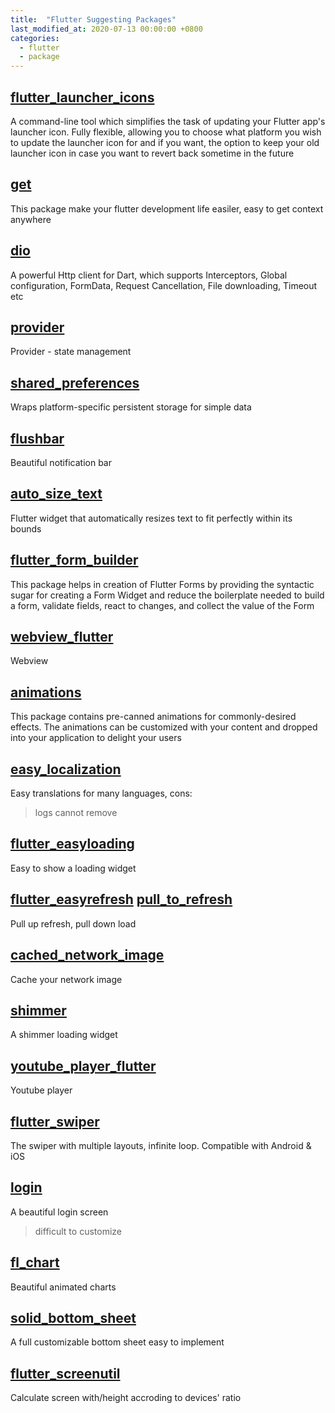 ```yaml
---
title:  "Flutter Suggesting Packages"
last_modified_at: 2020-07-13 00:00:00 +0800
categories:
  - flutter
  - package
---
```


## [flutter_launcher_icons](https://pub.dev/packages/flutter_launcher_icons)

A command-line tool which simplifies the task of updating your Flutter app's launcher icon. Fully flexible, allowing you to choose what platform you wish to update the launcher icon for and if you want, the option to keep your old launcher icon in case you want to revert back sometime in the future

## [get](https://pub.dev/packages/get)

This package make your flutter development life easiler, easy to get context anywhere

## [dio](https://pub.dev/packages/dio)

A powerful Http client for Dart, which supports Interceptors, Global configuration, FormData, Request Cancellation, File downloading, Timeout etc

## [provider](https://pub.dev/packages/provider)

Provider - state management

## [shared_preferences](https://pub.dev/packages/shared_preferences)

Wraps platform-specific persistent storage for simple data

## [flushbar](https://pub.dev/packages/flushbar)

Beautiful notification bar

## [auto_size_text](https://pub.dev/packages/auto_size_text)

Flutter widget that automatically resizes text to fit perfectly within its bounds

## [flutter_form_builder](https://pub.dev/packages/flutter_form_builder)

This package helps in creation of Flutter Forms by providing the syntactic sugar for creating a Form Widget and reduce the boilerplate needed to build a form, validate fields, react to changes, and collect the value of the Form

## [webview_flutter](https://pub.dev/packages/webview_flutter)

Webview

## [animations](https://pub.dev/packages/animations)

This package contains pre-canned animations for commonly-desired effects. The animations can be customized with your content and dropped into your application to delight your users

## [easy_localization](https://pub.dev/packages/easy_localization)

Easy translations for many languages,
cons:

> logs cannot remove

## [flutter_easyloading](https://pub.dev/packages/flutter_easyloading)

Easy to show a loading widget

## [flutter_easyrefresh](https://pub.dev/packages/flutter_easyrefresh) [pull_to_refresh](https://pub.dev/packages/pull_to_refresh)

Pull up refresh, pull down load

## [cached_network_image](https://pub.dev/packages/cached_network_image)

Cache your network image

## [shimmer](https://pub.dev/packages/shimmer)

A shimmer loading widget

## [youtube_player_flutter](https://pub.dev/packages/youtube_player_flutter)

Youtube player

## [flutter_swiper](https://pub.dev/packages/flutter_swiper)

The swiper with multiple layouts, infinite loop. Compatible with Android & iOS

## [login](https://pub.dev/packages/login)

A beautiful login screen

> difficult to customize

## [fl_chart](https://pub.dev/packages/fl_chart)

Beautiful animated charts

## [solid_bottom_sheet](https://pub.dev/packages/solid_bottom_sheet)

A full customizable bottom sheet easy to implement

## [flutter_screenutil](https://pub.dev/packages/flutter_screenutil)

Calculate screen with/height accroding to devices' ratio